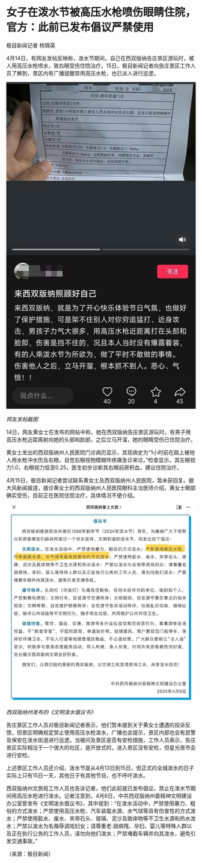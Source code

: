 # 女子在泼水节被高压水枪喷伤眼睛住院，官方：此前已发布倡议严禁使用

极目新闻记者 杨锦英

4月14日，有网友发帖反映称，泼水节期间，自己在西双版纳告庄景区游玩时，被人用高压水枪喷水，致右眼受伤住院治疗。15日，极目新闻记者向告庄景区工作人员了解到，景区内有广播提醒禁用高压水枪，也已派人进行巡逻。

![9710d1e5c0c8ede53e9317e4f38b646d.jpg](https://raw.githubusercontent.com/qqhsx/qqnews_image/main/2024/04/15/女子在泼水节被高压水枪喷伤眼睛住院，官方：此前已发布倡议严禁使用/9710d1e5c0c8ede53e9317e4f38b646d.jpg)

_网友发帖截图_

14日，网友黄女士在发布的网帖中称，她在西双版纳告庄景区游玩时，有男子用高压水枪近距离射向她的头部和脸部，之后立马开溜，她的眼睛受伤已住院治疗。

黄女士发出的西双版纳州人民医院门诊病历显示，其现病史为“1小时前在路上被他人用水枪冲水伤及右眼，自觉右眼视物模糊伴疼痛急诊来诊。”检查显示，其左眼视力1.0，右眼视力低至0.25，医生初步诊断其右眼前房积血，建议住院治疗。

4月15日，极目新闻记者尝试联系黄女士及西双版纳州人民医院，暂未获回复。据大风新闻报道，接诊黄女士的西双版纳州人民医院眼科主治医师介绍，黄女士眼部确实受伤，目前正在医院住院治疗，具体情况不便介绍。

![b17757eba53e0d0241fa3cf00a3a1b2b.jpg](https://raw.githubusercontent.com/qqhsx/qqnews_image/main/2024/04/15/女子在泼水节被高压水枪喷伤眼睛住院，官方：此前已发布倡议严禁使用/b17757eba53e0d0241fa3cf00a3a1b2b.jpg)

_西双版纳州发布的《文明泼水倡议书》_

告庄景区工作人员对极目新闻记者表示，他们暂未接到关于黄女士遭遇的投诉反馈，但景区明确规定禁止使用高压水枪泼水，广播也会提示，景区内部也会有民警及保安在泼水街道进行巡逻。当被问及景区是否有安检措施，工作人员表示，告庄景区实际相当于一个很大的社区，是开放式的，进入景区没有安检，但星光夜市会进行安检。

上述景区工作人员还介绍，泼水节是从4月13日到15日，但正式的全城泼水的日子实际上只有15日一天，其他日子有其他节目，也不呼吁泼水。

西双版纳州文旅局工作人员也告诉记者，他们此前就已发布倡议，禁止在泼水节期间用高压水枪进行泼水。记者注意到，4月6日，中共西双版纳州委精神文明建设办公室曾发布《文明泼水倡议书》，其中提到：“在泼水活动中，严禁使用暴力、粗俗的方式泼水；严禁使用高压水枪、汽车装载水源、水气球等具有伤害性的方式泼水；严禁使用脏水、废水、夹带石头、玻璃、泥沙及致痒物等不卫生水源和热水泼水；严禁以泼水为名侮辱调戏妇女；请尊重老.弱病残、孕妇、婴儿等特殊人群以及正在执行公务的工作人员，请勿向他们泼水；严禁堵截车辆并向其泼水，避免引发交通事故。”

（来源：极目新闻）

